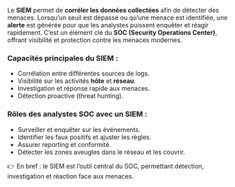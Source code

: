 Le **SIEM** permet de **corréler les données collectées** afin de détecter des menaces. Lorsqu’un seuil est dépassé ou qu’une menace est identifiée, une **alerte** est générée pour que les analystes puissent enquêter et réagir rapidement. C’est un élément clé du **SOC (Security Operations Center)**, offrant visibilité et protection contre les menaces modernes.
### Capacités principales du SIEM :
- Corrélation entre différentes sources de logs.
- Visibilité sur les activités **hôte** et **réseau**.
- Investigation et réponse rapide aux menaces.
- Détection proactive (threat hunting).
### Rôles des analystes SOC avec un SIEM :
- Surveiller et enquêter sur les événements.
- Identifier les faux positifs et ajuster les règles.
- Assurer reporting et conformité.
- Détecter les zones aveugles dans le réseau et les couvrir.

👉 En bref : le SIEM est l’outil central du SOC, permettant détection, investigation et réaction face aux menaces.